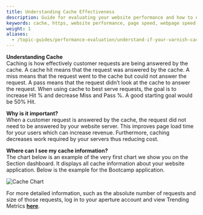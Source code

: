 ```yaml
---
title: Understanding Cache Effectiveness
description: Guide for evaluating your website performance and how to use Section to make improvements.
keywords: cache, https, website performance, page speed, webpage speed, website security, content delivery network, CDN
weight: 1
aliases:
  - /topic-guides/performance-evaluation/understand-if-your-varnish-cache-id-effective/
---
```


**Understanding Cache**<br/>
Caching is how effectively customer requests are being answered by the cache. A cache hit means that the request was answered by the cache. A miss means that the request went to the cache but could not answer the request. A pass means that the request didn’t look at the cache to answer the request. When using cache to best serve requests, the goal is to increase Hit % and decrease Miss and Pass %. A good starting goal would be 50% Hit.

**Why is it important?**<br/>
When a customer request is answered by the cache, the request did not need to be answered by your website server. This improves page load time for your users which can increase revenue. Furthermore, caching decreases work required by your servers thus reducing cost.

**Where can I see my cache information?**<br/>
The chart below is an example of the very first chart we show you on the Section dashboard. It displays all cache information about your website application. Below is the example for the Bootcamp application.

![Cache Chart](/docs/images/cache-chart.png?height=510px)

For more detailed information, such as the absolute number of requests and size of those requests, log in to your aperture account and view Trending Metrics **[here](https://aperture.section.io/account/1/application/1/environment/Production/metrics##1)**.

